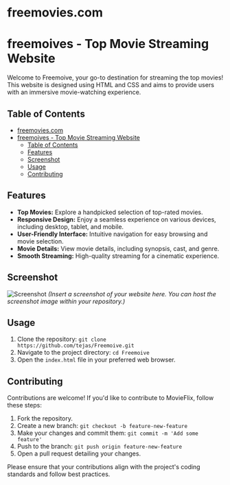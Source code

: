 # freemovies.com


# freemoives - Top Movie Streaming Website

Welcome to Freemoive, your go-to destination for streaming the top movies! This website is designed using HTML and CSS and aims to provide users with an immersive movie-watching experience.

## Table of Contents
- [freemovies.com](#freemoviescom)
- [freemoives - Top Movie Streaming Website](#freemoives---top-movie-streaming-website)
  - [Table of Contents](#table-of-contents)
  - [Features](#features)
  - [Screenshot](#screenshot)
  - [Usage](#usage)
  - [Contributing](#contributing)

## Features

- **Top Movies:** Explore a handpicked selection of top-rated movies.
- **Responsive Design:** Enjoy a seamless experience on various devices, including desktop, tablet, and mobile.
- **User-Friendly Interface:** Intuitive navigation for easy browsing and movie selection.
- **Movie Details:** View movie details, including synopsis, cast, and genre.
- **Smooth Streaming:** High-quality streaming for a cinematic experience.

## Screenshot

![Screenshot](screenshot.png)
*(Insert a screenshot of your website here. You can host the screenshot image within your repository.)*

## Usage

1. Clone the repository: `git clone https://github.com/tejas/Freemoive.git`
2. Navigate to the project directory: `cd Freemoive`
3. Open the `index.html` file in your preferred web browser.

## Contributing

Contributions are welcome! If you'd like to contribute to MovieFlix, follow these steps:

1. Fork the repository.
2. Create a new branch: `git checkout -b feature-new-feature`
3. Make your changes and commit them: `git commit -m 'Add some feature'`
4. Push to the branch: `git push origin feature-new-feature`
5. Open a pull request detailing your changes.

Please ensure that your contributions align with the project's coding standards and follow best practices.
